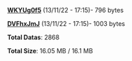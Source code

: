 [**WKYUg0f5**](/data/WKYUg0f5.txt) (13/11/22 - 17:15)- 796 bytes

[**DVFhxJmJ**](/data/DVFhxJmJ.txt) (13/11/22 - 17:15)- 1003 bytes

**Total Datas**: 2868

**Total Size**: 16.05 MB / 16.1 MB